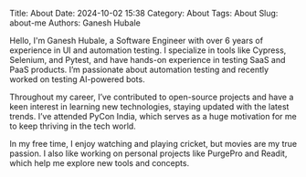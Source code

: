 Title: About
Date: 2024-10-02 15:38
Category: About
Tags: About
Slug: about-me
Authors: Ganesh Hubale

Hello, I'm Ganesh Hubale, a Software Engineer with over 6 years of experience in UI and automation testing. I specialize in tools like Cypress, Selenium, and Pytest, and have hands-on experience in testing SaaS and PaaS products. I’m passionate about automation testing and recently worked on testing AI-powered bots. 

Throughout my career, I’ve contributed to open-source projects and have a keen interest in learning new technologies, staying updated with the latest trends. I’ve attended PyCon India, which serves as a huge motivation for me to keep thriving in the tech world.

In my free time, I enjoy watching and playing cricket, but movies are my true passion. I also like working on personal projects like PurgePro and Readit, which help me explore new tools and concepts.